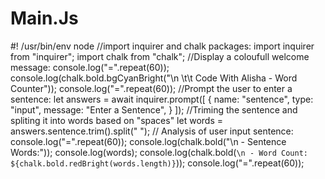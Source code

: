 # Main.Js
#! /usr/bin/env node
//import inquirer and chalk packages:
import inquirer from "inquirer";
import chalk from "chalk";
//Display a coloufull welcome message:
console.log("=".repeat(60));
console.log(chalk.bold.bgCyanBright("\n \t\t Code With Alisha - Word Counter"));
console.log("=".repeat(60));
//Prompt the user to enter a sentence:
let answers = await inquirer.prompt([
    {
        name: "sentence",
        type: "input",
        message: "Enter a Sentence",
    }
]);
//Triming the sentence and spliting it into words based on "spaces"
let words = answers.sentence.trim().split(" ");
// Analysis of user input sentence:
console.log("=".repeat(60));
console.log(chalk.bold("\n - Sentence Words:"));
console.log(words);
console.log(chalk.bold(`\n - Word Count: ${chalk.bold.redBright(words.length)}`));
console.log("=".repeat(60));
